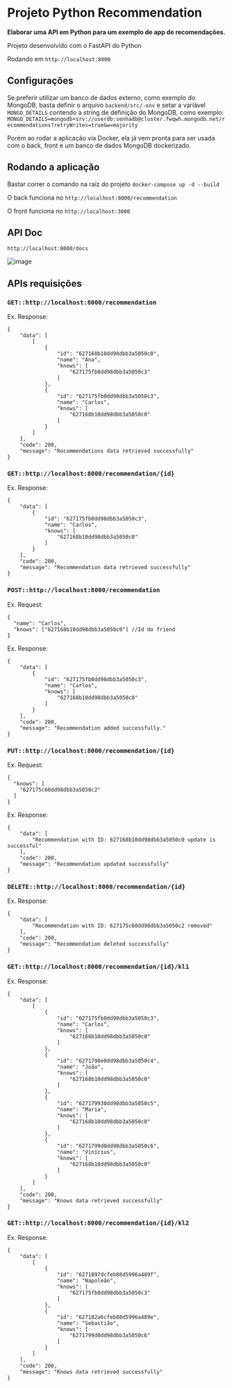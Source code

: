 # Projeto Python Recommendation 


**Elaborar uma API em Python para um exemplo de app de recomendações.**

Projeto desenvolvido com o FastAPI do Python

Rodando em ```http://localhost:8000```

## Configurações

Se preferir utilizar um banco de dados externo, como exemplo do MongoDB, basta definir o arquivo ```backend/src/.env``` e setar a variável `MONGO_DETAILS` contendo a string de definição do MongoDB, como exemplo: ```MONGO_DETAILS=mongodb+srv://userdb:senhadb@cluster.fwqwh.mongodb.net/recommendations?retryWrites=true&w=majority```

Porém ao rodar a aplicação via Docker, ela já vem pronta para ser usada com o back, front e um banco de dados MongoDB dockerizado.


## Rodando a aplicação

Bastar correr o comando na raíz do projeto ```docker-compose up -d --build```

O back funciona no ```http://localhost:8000/recommendation```

O front funciona no ```http://localhost:3000```

## API Doc

``` http://localhost:8000/docs ```

![image](https://user-images.githubusercontent.com/8227278/166521260-babf1587-eb7c-4816-9cc2-30cc3549c35a.png)

## APIs requisições

### ```GET::http://localhost:8000/recommendation```
Ex. Response:
```
{
	"data": [
		[
			{
				"id": "627168b10dd98dbb3a5050c0",
				"name": "Ana",
				"knows": [
					"627175fb0dd98dbb3a5050c3"
				]
			},
			{
				"id": "627175fb0dd98dbb3a5050c3",
				"name": "Carlos",
				"knows": [
					"627168b10dd98dbb3a5050c0"
				]
			}
		]
	],
	"code": 200,
	"message": "Recommendations data retrieved successfully"
}
```
### ```GET::http://localhost:8000/recommendation/{id}```
Ex. Response: 
```
{
	"data": [
		{
			"id": "627175fb0dd98dbb3a5050c3",
			"name": "Carlos",
			"knows": [
				"627168b10dd98dbb3a5050c0"
			]
		}
	],
	"code": 200,
	"message": "Recommendation data retrieved successfully"
}
```
### ```POST::http://localhost:8000/recommendation```
Ex. Request:
```
{
  "name": "Carlos",
  "knows": ["627168b10dd98dbb3a5050c0"] //Id do friend
}
```
Ex. Response:
```
{
	"data": [
		{
			"id": "627175fb0dd98dbb3a5050c3",
			"name": "Carlos",
			"knows": [
				"627168b10dd98dbb3a5050c0"
			]
		}
	],
	"code": 200,
	"message": "Recommendation added successfully."
}
```
### ```PUT::http://localhost:8000/recommendation/{id}```
Ex. Request:
```
{
  "knows": [
    "627175c60dd98dbb3a5050c2"
  ]
}
```
Ex. Response:
```
{
	"data": [
		"Recommendation with ID: 627168b10dd98dbb3a5050c0 update is successful"
	],
	"code": 200,
	"message": "Recommendation updated successfully"
}
```
### ```DELETE::http://localhost:8000/recommendation/{id}```
Ex. Response:
```
{
	"data": [
		"Recommendation with ID: 627175c60dd98dbb3a5050c2 removed"
	],
	"code": 200,
	"message": "Recommendation deleted successfully"
}
```
### ```GET::http://localhost:8000/recommendation/{id}/kl1```
Ex. Response:
```
{
	"data": [
		[
			{
				"id": "627175fb0dd98dbb3a5050c3",
				"name": "Carlos",
				"knows": [
					"627168b10dd98dbb3a5050c0"
				]
			},
			{
				"id": "6271798e0dd98dbb3a5050c4",
				"name": "João",
				"knows": [
					"627168b10dd98dbb3a5050c0"
				]
			},
			{
				"id": "627179930dd98dbb3a5050c5",
				"name": "Maria",
				"knows": [
					"627168b10dd98dbb3a5050c0"
				]
			},
			{
				"id": "6271799d0dd98dbb3a5050c6",
				"name": "Vinícius",
				"knows": [
					"627168b10dd98dbb3a5050c0"
				]
			}
		]
	],
	"code": 200,
	"message": "Knows data retrieved successfully"
}
```
### ```GET::http://localhost:8000/recommendation/{id}/kl2```
Ex. Response:
```
{
	"data": [
		[
			{
				"id": "6271897dcfeb88d5996a489f",
				"name": "Napoleão",
				"knows": [
					"627175fb0dd98dbb3a5050c3"
				]
			},
			{
				"id": "627182a6cfeb88d5996a489e",
				"name": "Sebastião",
				"knows": [
					"6271799d0dd98dbb3a5050c6"
				]
			}
		]
	],
	"code": 200,
	"message": "Knows data retrieved successfully"
}
```



